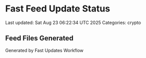 # Fast Feed Update Status
Last updated: Sat Aug 23 06:22:34 UTC 2025
Categories: crypto

## Feed Files Generated

Generated by Fast Updates Workflow
